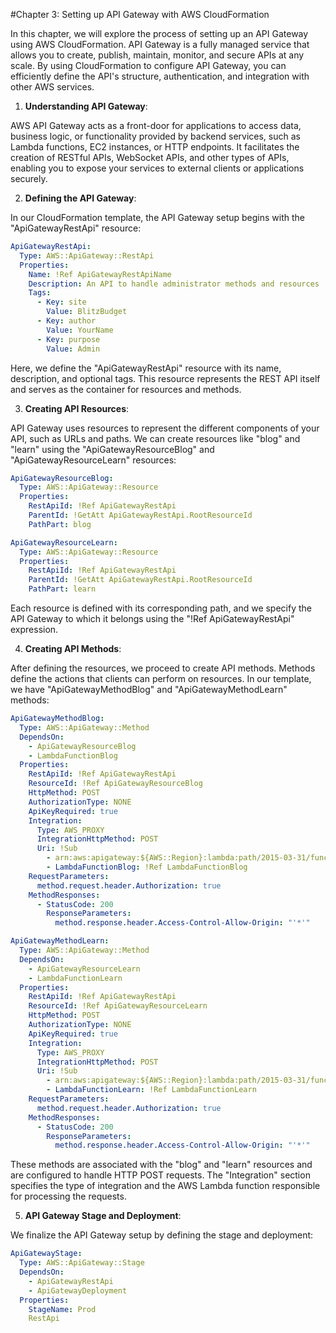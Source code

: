 #Chapter 3: Setting up API Gateway with AWS CloudFormation

In this chapter, we will explore the process of setting up an API Gateway using AWS CloudFormation. API Gateway is a fully managed service that allows you to create, publish, maintain, monitor, and secure APIs at any scale. By using CloudFormation to configure API Gateway, you can efficiently define the API's structure, authentication, and integration with other AWS services.

1. **Understanding API Gateway**:

AWS API Gateway acts as a front-door for applications to access data, business logic, or functionality provided by backend services, such as Lambda functions, EC2 instances, or HTTP endpoints. It facilitates the creation of RESTful APIs, WebSocket APIs, and other types of APIs, enabling you to expose your services to external clients or applications securely.

2. **Defining the API Gateway**:

In our CloudFormation template, the API Gateway setup begins with the "ApiGatewayRestApi" resource:

```yaml
ApiGatewayRestApi:
  Type: AWS::ApiGateway::RestApi
  Properties:
    Name: !Ref ApiGatewayRestApiName
    Description: An API to handle administrator methods and resources
    Tags:
      - Key: site
        Value: BlitzBudget
      - Key: author
        Value: YourName
      - Key: purpose
        Value: Admin
```

Here, we define the "ApiGatewayRestApi" resource with its name, description, and optional tags. This resource represents the REST API itself and serves as the container for resources and methods.

3. **Creating API Resources**:

API Gateway uses resources to represent the different components of your API, such as URLs and paths. We can create resources like "blog" and "learn" using the "ApiGatewayResourceBlog" and "ApiGatewayResourceLearn" resources:

```yaml
ApiGatewayResourceBlog:
  Type: AWS::ApiGateway::Resource
  Properties:
    RestApiId: !Ref ApiGatewayRestApi
    ParentId: !GetAtt ApiGatewayRestApi.RootResourceId
    PathPart: blog

ApiGatewayResourceLearn:
  Type: AWS::ApiGateway::Resource
  Properties:
    RestApiId: !Ref ApiGatewayRestApi
    ParentId: !GetAtt ApiGatewayRestApi.RootResourceId
    PathPart: learn
```

Each resource is defined with its corresponding path, and we specify the API Gateway to which it belongs using the "!Ref ApiGatewayRestApi" expression.

4. **Creating API Methods**:

After defining the resources, we proceed to create API methods. Methods define the actions that clients can perform on resources. In our template, we have "ApiGatewayMethodBlog" and "ApiGatewayMethodLearn" methods:

```yaml
ApiGatewayMethodBlog:
  Type: AWS::ApiGateway::Method
  DependsOn: 
    - ApiGatewayResourceBlog
    - LambdaFunctionBlog
  Properties:
    RestApiId: !Ref ApiGatewayRestApi
    ResourceId: !Ref ApiGatewayResourceBlog
    HttpMethod: POST
    AuthorizationType: NONE
    ApiKeyRequired: true
    Integration:
      Type: AWS_PROXY
      IntegrationHttpMethod: POST
      Uri: !Sub
        - arn:aws:apigateway:${AWS::Region}:lambda:path/2015-03-31/functions/${LambdaFunctionBlog.Arn}/invocations
        - LambdaFunctionBlog: !Ref LambdaFunctionBlog
    RequestParameters:
      method.request.header.Authorization: true
    MethodResponses:
      - StatusCode: 200
        ResponseParameters:
          method.response.header.Access-Control-Allow-Origin: "'*'"

ApiGatewayMethodLearn:
  Type: AWS::ApiGateway::Method
  DependsOn: 
    - ApiGatewayResourceLearn
    - LambdaFunctionLearn
  Properties:
    RestApiId: !Ref ApiGatewayRestApi
    ResourceId: !Ref ApiGatewayResourceLearn
    HttpMethod: POST
    AuthorizationType: NONE
    ApiKeyRequired: true
    Integration:
      Type: AWS_PROXY
      IntegrationHttpMethod: POST
      Uri: !Sub
        - arn:aws:apigateway:${AWS::Region}:lambda:path/2015-03-31/functions/${LambdaFunctionLearn.Arn}/invocations
        - LambdaFunctionLearn: !Ref LambdaFunctionLearn
    RequestParameters:
      method.request.header.Authorization: true
    MethodResponses:
      - StatusCode: 200
        ResponseParameters:
          method.response.header.Access-Control-Allow-Origin: "'*'"
```

These methods are associated with the "blog" and "learn" resources and are configured to handle HTTP POST requests. The "Integration" section specifies the type of integration and the AWS Lambda function responsible for processing the requests.

5. **API Gateway Stage and Deployment**:

We finalize the API Gateway setup by defining the stage and deployment:

```yaml
ApiGatewayStage:
  Type: AWS::ApiGateway::Stage
  DependsOn: 
    - ApiGatewayRestApi
    - ApiGatewayDeployment
  Properties:
    StageName: Prod
    RestApi